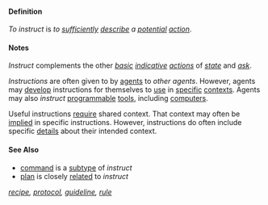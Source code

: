 #### Definition

*To instruct* is *to [sufficiently](https://github.com/gcassel/Modular-Organization-Terminology/blob/master/terms/suffice.md) [describe](https://github.com/gcassel/Modular-Organization-Terminology/blob/master/terms/state.md) a [potential](https://github.com/gcassel/Modular-Organization-Terminology/blob/master/terms/potential.md) [action](https://github.com/gcassel/Modular-Organization-Terminology/blob/master/terms/act.md)*.
	
#### Notes  

*Instruct* complements the other *[basic](https://github.com/gcassel/Modular-Organization-Terminology/blob/master/terms/base.md) [indicative](https://github.com/gcassel/Modular-Organization-Terminology/blob/master/terms/indicate.md) [actions](https://github.com/gcassel/Modular-Organization-Terminology/blob/master/terms/action.md)* of *[state](https://github.com/gcassel/Modular-Organization-Terminology/blob/master/terms/state.md)* and *[ask](https://github.com/gcassel/Modular-Organization-Terminology/blob/master/terms/ask.md)*.

*Instructions* are often given to by [agents](https://github.com/gcassel/Modular-Organization-Terminology/blob/master/terms/agent.md) to *other agents*.   However, agents may [develop](https://github.com/gcassel/Modular-Organization-Terminology/blob/master/terms/develop.md) instructions for themselves to [use](https://github.com/gcassel/Modular-Organization-Terminology/blob/master/terms/use.md) in [specific](https://github.com/gcassel/Modular-Organization-Terminology/blob/master/terms/specific.md) [contexts](https://github.com/gcassel/Modular-Organization-Terminology/blob/master/terms/context.md).  Agents may also *instruct* [programmable](https://github.com/gcassel/Modular-Organization-Terminology/blob/master/terms/program.md) [tools](https://github.com/gcassel/Modular-Organization-Terminology/blob/master/terms/tool.md), including [computers](https://github.com/gcassel/Modular-Organization-Terminology/blob/master/terms/computer.md).

Useful instructions [require](https://github.com/gcassel/Modular-Organization-Terminology/blob/master/terms/requirement.md) shared context.  That context may often be [implied](https://github.com/gcassel/Modular-Organization-Terminology/blob/master/terms/imply.md) in specific instructions.   However, instructions do often include specific [details](https://github.com/gcassel/Modular-Organization-Terminology/blob/master/terms/detail.md) about their intended context.

#### See Also

* [command](https://github.com/gcassel/Modular-Organization-Terminology/blob/master/terms/command.md) is a [subtype](https://github.com/gcassel/Modular-Organization-Terminology/blob/master/terms/subtype.md) of *instruct*
* [plan](https://github.com/gcassel/Modular-Organization-Terminology/blob/master/terms/plan.md) is closely [related](https://github.com/gcassel/Modular-Organization-Terminology/blob/master/terms/relate.md) to *instruct*

*[recipe](https://github.com/gcassel/Modular-Organization-Terminology/blob/master/terms/recipe.md), [protocol](https://github.com/gcassel/Modular-Organization-Terminology/blob/master/terms/protocol.md), [guideline](https://github.com/gcassel/Modular-Organization-Terminology/blob/master/terms/guideline.md), [rule](https://github.com/gcassel/Modular-Organization-Terminology/blob/master/terms/rule.md)*
